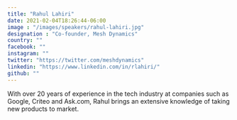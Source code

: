 ```yaml
---
title: "Rahul Lahiri"
date: 2021-02-04T18:26:44-06:00
image : "/images/speakers/rahul-lahiri.jpg"
designation : "Co-founder, Mesh Dynamics"
country: ""
facebook: ""
instagram: ""
twitter: "https://twitter.com/meshdynamics"
linkedin: "https://www.linkedin.com/in/rlahiri/"
github: ""
---
```


With over 20 years of experience in the tech industry at companies such as Google, Criteo and Ask.com, Rahul brings an extensive knowledge of taking new products to market.